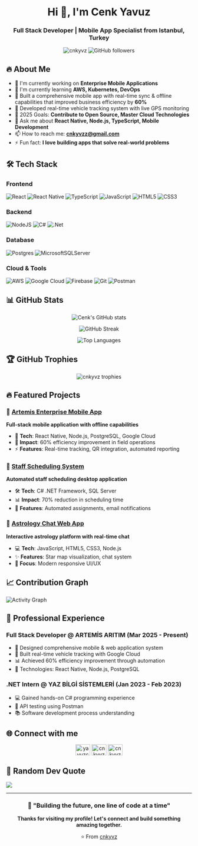 <h1 align="center">Hi 👋, I'm Cenk Yavuz</h1>
<h3 align="center">Full Stack Developer | Mobile App Specialist from Istanbul, Turkey</h3>

<p align="center">
  <img src="https://komarev.com/ghpvc/?username=cnkyvz&label=Profile%20views&color=0e75b6&style=flat" alt="cnkyvz" />
  <img src="https://img.shields.io/github/followers/cnkyvz?label=Followers&style=social" alt="GitHub followers" />
</p>

## 🔥 About Me

- 🔭 I'm currently working on **Enterprise Mobile Applications**
- 🌱 I'm currently learning **AWS, Kubernetes, DevOps**
- 💼 Built a comprehensive mobile app with real-time sync & offline capabilities that improved business efficiency by **60%**
- 🚗 Developed real-time vehicle tracking system with live GPS monitoring
- 🎯 2025 Goals: **Contribute to Open Source, Master Cloud Technologies**
- 💬 Ask me about **React Native, Node.js, TypeScript, Mobile Development**
- 📫 How to reach me: **cnkyvzz@gmail.com**
- ⚡ Fun fact: **I love building apps that solve real-world problems**

## 🛠️ Tech Stack

### Frontend
![React](https://img.shields.io/badge/react-%2320232a.svg?style=for-the-badge&logo=react&logoColor=%2361DAFB)
![React Native](https://img.shields.io/badge/react_native-%2320232a.svg?style=for-the-badge&logo=react&logoColor=%2361DAFB)
![TypeScript](https://img.shields.io/badge/typescript-%23007ACC.svg?style=for-the-badge&logo=typescript&logoColor=white)
![JavaScript](https://img.shields.io/badge/javascript-%23323330.svg?style=for-the-badge&logo=javascript&logoColor=%23F7DF1E)
![HTML5](https://img.shields.io/badge/html5-%23E34F26.svg?style=for-the-badge&logo=html5&logoColor=white)
![CSS3](https://img.shields.io/badge/css3-%231572B6.svg?style=for-the-badge&logo=css3&logoColor=white)

### Backend
![NodeJS](https://img.shields.io/badge/node.js-6DA55F?style=for-the-badge&logo=node.js&logoColor=white)
![C#](https://img.shields.io/badge/c%23-%23239120.svg?style=for-the-badge&logo=c-sharp&logoColor=white)
![.Net](https://img.shields.io/badge/.NET-5C2D91?style=for-the-badge&logo=.net&logoColor=white)

### Database
![Postgres](https://img.shields.io/badge/postgres-%23316192.svg?style=for-the-badge&logo=postgresql&logoColor=white)
![MicrosoftSQLServer](https://img.shields.io/badge/Microsoft%20SQL%20Server-CC2927?style=for-the-badge&logo=microsoft%20sql%20server&logoColor=white)

### Cloud & Tools
![AWS](https://img.shields.io/badge/AWS-%23FF9900.svg?style=for-the-badge&logo=amazon-aws&logoColor=white)
![Google Cloud](https://img.shields.io/badge/GoogleCloud-%234285F4.svg?style=for-the-badge&logo=google-cloud&logoColor=white)
![Firebase](https://img.shields.io/badge/firebase-%23039BE5.svg?style=for-the-badge&logo=firebase)
![Git](https://img.shields.io/badge/git-%23F05033.svg?style=for-the-badge&logo=git&logoColor=white)
![Postman](https://img.shields.io/badge/Postman-FF6C37?style=for-the-badge&logo=postman&logoColor=white)

## 📊 GitHub Stats

<div align="center">

![Cenk's GitHub stats](https://github-readme-stats.vercel.app/api?username=cnkyvz&show_icons=true&theme=tokyonight&hide_border=true&count_private=true)

![GitHub Streak](https://github-readme-streak-stats.herokuapp.com/?user=cnkyvz&theme=tokyonight&hide_border=true)

![Top Languages](https://github-readme-stats.vercel.app/api/top-langs/?username=cnkyvz&layout=compact&theme=tokyonight&hide_border=true)

</div>

## 🏆 GitHub Trophies
<p align="center">
  <img src="https://github-profile-trophy.screw-hand.vercel.app/?username=cnkyvz&theme=algolia&no-frame=true&no-bg=false&margin-w=4" alt="cnkyvz trophies" />
</p>

## 🔥 Featured Projects

### 📱 [Artemis Enterprise Mobile App](https://github.com/cnkyvz/artemis-enterprise-mobile-app)
**Full-stack mobile application with offline capabilities**
- 🚀 **Tech**: React Native, Node.js, PostgreSQL, Google Cloud
- 🎯 **Impact**: 60% efficiency improvement in field operations
- ⚡ **Features**: Real-time tracking, QR integration, automated reporting

### 💼 [Staff Scheduling System](https://github.com/cnkyvz/FrmNobetList)
**Automated staff scheduling desktop application**
- 🛠️ **Tech**: C# .NET Framework, SQL Server
- 📊 **Impact**: 70% reduction in scheduling time
- 🔧 **Features**: Automated assignments, email notifications

### 🌟 [Astrology Chat Web App](https://github.com/cnkyvz/FalChatWeb)
**Interactive astrology platform with real-time chat**
- 💻 **Tech**: JavaScript, HTML5, CSS3, Node.js
- ✨ **Features**: Star map visualization, chat system
- 🎨 **Focus**: Modern responsive UI/UX

## 📈 Contribution Graph
![Activity Graph](https://github-readme-activity-graph.vercel.app/graph?username=cnkyvz&theme=tokyo-night&hide_border=true)

## 💼 Professional Experience

### Full Stack Developer @ ARTEMİS ARITIM (Mar 2025 - Present)
- 📱 Designed comprehensive mobile & web application system
- 🚗 Built real-time vehicle tracking with Google Cloud
- 📊 Achieved 60% efficiency improvement through automation
- 🔧 Technologies: React Native, Node.js, PostgreSQL

### .NET Intern @ YAZ BİLGİ SİSTEMLERİ (Jan 2023 - Feb 2023)
- 💻 Gained hands-on C# programming experience
- 🧪 API testing using Postman
- 📚 Software development process understanding

## 🌐 Connect with me

<p align="center">
<a href="https://linkedin.com/in/yavuzcenk" target="blank"><img align="center" src="https://raw.githubusercontent.com/rahuldkjain/github-profile-readme-generator/master/src/images/icons/Social/linked-in-alt.svg" alt="yavuzcenk" height="30" width="40" /></a>
<a href="mailto:cnkyvzz@gmail.com" target="blank"><img align="center" src="https://cdn.jsdelivr.net/npm/simple-icons@3.0.1/icons/gmail.svg" alt="cnkyvzz@gmail.com" height="30" width="40" /></a>
<a href="https://github.com/cnkyvz" target="blank"><img align="center" src="https://raw.githubusercontent.com/rahuldkjain/github-profile-readme-generator/master/src/images/icons/Social/github.svg" alt="cnkyvz" height="30" width="40" /></a>
</p>

## 💭 Random Dev Quote
![](https://quotes-github-readme.vercel.app/api?type=horizontal&theme=tokyonight)

---

<div align="center">

### 🚀 "Building the future, one line of code at a time"

**Thanks for visiting my profile! Let's connect and build something amazing together.**

⭐️ From [cnkyvz](https://github.com/cnkyvz)

</div>
